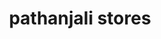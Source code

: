 ---
title: "pathanjali stores"
url: /pathanadu/pathanjali-stores-pathanad-kulathoormoozhy-road/
shop: medical supply
---